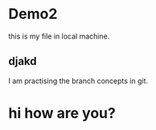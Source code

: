 # Demo2

this is my file in local machine.

## djakd

I am practising the branch concepts in git.

# hi how are you?
